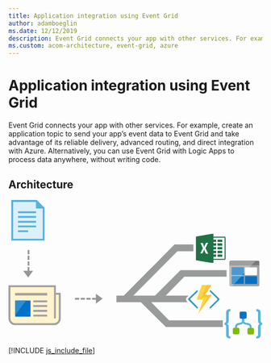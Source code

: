 ```yaml
---
title: Application integration using Event Grid
author: adamboeglin
ms.date: 12/12/2019
description: Event Grid connects your app with other services. For example, create an application topic to send your app’s event data to Event Grid and take advantage of its reliable delivery, advanced routing, and direct integration with Azure. Alternatively, you can use Event Grid with Logic Apps to process data anywhere, without writing code.
ms.custom: acom-architecture, event-grid, azure
---
```

# Application integration using Event Grid

Event Grid connects your app with other services. For example, create an application topic to send your app’s event data to Event Grid and take advantage of its reliable delivery, advanced routing, and direct integration with Azure. Alternatively, you can use Event Grid with Logic Apps to process data anywhere, without writing code.


## Architecture

<svg class="architecture-diagram" aria-labelledby="application-integration-using-event-grid" height="441" viewbox="0 0 268 147" width="804" xmlns="http://www.w3.org/2000/svg">
    <path d="M48.213 130.917H7.412a6.266 6.266 0 01-6.266-6.267v-33.4h47.917v7.5l5.417.083v25.817a6.267 6.267 0 01-6.267 6.267" fill="#FFF4CD"/>
    <path fill="#DDF0F7" d="M36.662 41.862H3.812V1.126h25.5l7.35 7.75z"/>
    <path d="M248.61 127.67v-3.983h-1.993v3.983c0 .717-.637 1.354-1.673 1.673l-2.709.557c-1.832.558-3.106 1.992-3.106 3.585v4.541h1.991v-4.54c0-.717.637-1.355 1.674-1.673l2.708-.638a3.85 3.85 0 003.107-3.505" fill="#59B4D9"/>
    <path d="M243.51 140.098v-3.665a1.599 1.599 0 00-1.593-1.593h-3.664a1.599 1.599 0 00-1.594 1.593v3.665a1.6 1.6 0 001.594 1.594h3.664a1.6 1.6 0 001.594-1.594" fill="#7FBA00"/>
    <path d="M246.379 127.67v-3.983h1.99v3.983c0 .717.639 1.354 1.674 1.673l3.347.717c1.832.557 3.106 1.992 3.106 3.585v4.541h-1.991v-4.54c0-.718-.638-1.356-1.674-1.674l-3.346-.717c-1.832-.558-3.106-1.992-3.106-3.585" fill="#59B4D9"/>
    <path d="M252.114 140.257v-3.664a1.6 1.6 0 011.594-1.594h3.664a1.6 1.6 0 011.594 1.594v3.664a1.6 1.6 0 01-1.594 1.594h-3.664a1.6 1.6 0 01-1.594-1.594" fill="#7FBA00"/>
    <path fill="#59B4D9" d="M246.379 127.511h2.23v-3.824h-2.23z"/>
    <path d="M249.644 117.791h-4.221a1.599 1.599 0 00-1.594 1.594v4.221a1.599 1.599 0 001.594 1.594h4.221a1.6 1.6 0 001.594-1.594v-4.22a1.6 1.6 0 00-1.594-1.595zm-3.584 5.18h2.947v-2.949h-2.947v2.948z" fill="#0072C6"/>
    <path d="M234.19 146.072a5.897 5.897 0 01-3.585-.876c-.718-.637-1.036-1.672-1.036-3.186v-8.285c0-1.355-.558-2.071-1.673-2.071v-2.071c1.115 0 1.673-.719 1.673-2.153v-8.126c0-1.513.319-2.627 1.036-3.266.716-.636 1.912-.876 3.585-.876v2.072c-1.196 0-1.833.638-1.833 1.99v7.968c0 1.832-.558 2.948-1.752 3.426 1.115.477 1.752 1.594 1.752 3.425v7.886c-.032.56.106 1.118.399 1.595.363.345.855.52 1.353.477l.08 2.071zM261.435 115.162a5.904 5.904 0 013.586.876c.716.638 1.036 1.673 1.036 3.186v8.287c0 1.353.558 2.071 1.672 2.071v2.071c-1.114 0-1.672.717-1.672 2.151v8.046c0 1.514-.32 2.63-1.036 3.267-.718.637-1.913.955-3.586.955v-2.07c1.195 0 1.832-.638 1.832-1.992v-7.967c0-1.832.558-2.947 1.754-3.426-1.115-.477-1.754-1.593-1.754-3.426v-7.886a2.74 2.74 0 00-.397-1.594 1.756 1.756 0 00-1.355-.478l-.08-2.07z" fill="#59B4D9"/>
    <path d="M248.334 79.291h-1.757l-1.048 1.133h2.805v8.183H237.96l-2.154 2.33h-1.385a1.263 1.263 0 01-1.259-1.259v.126c0 .63.503 1.196 1.133 1.196h29.147c.63 0 1.197-.504 1.197-1.196V68.241l-7.853.027-8.452 9.124v1.9z" fill="#A0A1A2"/>
    <path d="M264.639 68.903v-3.589c0-.628-.504-1.195-1.196-1.195h-2.833l-4.425 4.784h8.454zM234.42 64.118h-.125c-.63 0-1.133.567-1.133 1.196v.064c0-.693.567-1.26 1.259-1.26" fill="#7A7A7A"/>
    <path fill="#0072C6" d="M248.334 77.392l-1.757 1.899h1.757zM248.334 80.424h-2.805l-7.569 8.184h10.374z"/>
    <path fill="#FFF" d="M233.162 68.903v.063h22.964l.058-.063z"/>
    <path d="M233.162 69.974v19.704c0 .692.566 1.26 1.26 1.26h1.384l2.154-2.33h-2.469v-8.184h10.038l1.048-1.133h-11.086v-8.184h12.843v6.285l7.792-8.426h-22.964v1.008z" fill="#A0A1A2"/>
    <path d="M233.162 69.974v19.704c0 .692.566 1.26 1.26 1.26h1.384l2.154-2.33h-2.469v-8.184h10.038l1.048-1.133h-11.086v-8.184h12.843v6.285l8.61-9.31-23.782-.103v1.995z" fill="#BBBCBD"/>
    <path d="M260.61 64.118H234.42c-.693 0-1.259.567-1.259 1.26v3.525h23.022l4.425-4.785z" fill="#7A7A7A"/>
    <path d="M260.61 64.118H234.42c-.693 0-1.259.567-1.259 1.26v3.525h23.022l4.425-4.785z" fill="#9F9F9F"/>
    <path fill="#0072C6" d="M248.334 71.107h-12.843v8.185h11.086l1.757-1.9z"/>
    <path fill="#479BD2" d="M248.334 71.107h-12.843v8.185h11.086l1.757-1.9z"/>
    <path fill="#0072C6" d="M235.491 80.424v8.184h2.47l7.568-8.184z"/>
    <path fill="#479BD2" d="M235.491 80.424v8.184h2.47l7.568-8.184z"/>
    <path fill="#FFF" d="M249.467 79.292h12.779v-8.185h-12.779z"/>
    <path fill="#0072C6" d="M249.467 88.608h12.779v-8.184h-12.779z"/>
    <path d="M213.685 95.533a.82.82 0 00-1.147 0 .792.792 0 000 1.2l7.557 7.402a.883.883 0 010 1.2l-7.715 7.66a.885.885 0 000 1.2.872.872 0 001.147 0l8.968-8.862a.944.944 0 000-1.198l-8.81-8.602z" fill="#3999C6"/>
    <path d="M230.063 80.917v-6.834H181.48l-26.873 26.792h-22.931l46.554-46.75h16.833v-7.18h-19.875l-53.504 53.93h-7.799v6.875h25.77L166.062 134h60.083v-7h-56.75l-18.869-19.25h38.63l-1.007-.994-.072-.072-.065-.079a2.95 2.95 0 010-3.742l.07-.084.077-.076 1.873-1.828h-24.187l19.635-19.958h44.583z" fill="#999A9A"/>
    <path d="M199.666 112.995l-7.557-7.66a.887.887 0 010-1.2l7.403-7.403a.794.794 0 000-1.199.816.816 0 00-1.147 0l-8.809 8.602a.941.941 0 000 1.198l.881.872 8.083 7.99a.866.866 0 001.146 0 .883.883 0 000-1.2" fill="#3999C6"/>
    <path fill="#FCD116" d="M199.981 120.494l-.002.005.001-.002h.001z"/>
    <path fill="#FF8C00" d="M199.98 120.497v.003l.002-.003zM199.981 120.497z"/>
    <path fill="#FCD116" d="M207.38 100.121v.001h6.983z"/>
    <path fill="#FBD63C" d="M199.981 120.497l9.9-17.874-6.67-.05 5.628-12.823h-4.847l-5.473 15.427 6.672.051-5.21 15.266z"/>
    <path fill="#FF8C00" d="M207.38 100.121l6.776-10.37h-.001l-6.775 10.37zM214.363 100.122l-14.382 20.375 14.383-20.375z"/>
    <path fill="#FAC336" d="M209.882 102.623l-9.9 17.874 14.38-20.375h-6.982l6.775-10.372h-5.315l-5.63 12.822z"/>
    <path d="M227.977 62.131H216.23v-2.136h2.848v-2.49h-2.848V56.08h2.848v-2.492h-2.848v-1.423h2.848v-2.492h-2.848V48.25h2.848v-2.49h-2.848v-1.425h2.848v-2.49h-2.848v-2.137h11.746v22.424zm-19.765-5.464c-.605-1.484-1.342-2.919-1.776-4.47-.484 1.445-1.175 2.808-1.73 4.225a86.771 86.771 0 01-2.338-.075c.914-1.79 1.797-3.595 2.74-5.374-.801-1.834-1.68-3.63-2.506-5.453.783-.047 1.566-.093 2.35-.136.53 1.392 1.11 2.766 1.548 4.193.47-1.512 1.17-2.936 1.773-4.399.804-.058 1.612-.108 2.42-.147a700.386 700.386 0 01-2.872 5.834c.978 1.994 1.978 3.973 2.96 5.966-.857-.05-1.711-.103-2.57-.164zm20.836 2.634c-.003-6.175-.01-12.35.008-18.529-.025-.606.018-1.275-.35-1.802-.522-.36-1.184-.317-1.786-.342-3.563.02-7.126.011-10.69.011v-2.848h-2.113c-5.46.965-10.923 1.902-16.387 2.852v24.912c5.432.95 10.866 1.861 16.29 2.847h2.21V63.2c3.692-.007 7.384.01 11.07 0 .595-.025 1.486-.043 1.628-.783.217-1.02.103-2.079.12-3.115z" fill="#207245"/>
    <path fill="#207245" d="M220.502 44.334h4.983v-2.491h-4.983zM220.502 48.249h4.983v-2.491h-4.983zM220.502 52.165h4.983v-2.492h-4.983zM220.502 56.08h4.983v-2.492h-4.983zM220.502 59.995h4.983v-2.491h-4.983z"/>
    <path fill="#A0A1A2" d="M6.938 100.75h33.875v-2.625H6.938zM26.188 107.938h14.625v-2.016H26.188zM26.188 112.875h14.625v-2.016H26.188zM26.188 118h14.625v-2.016H26.188zM26.188 123h14.625v-2.016H26.188z"/>
    <path fill="#0070C9" d="M7.125 123.063H23.25v-17H7.125z"/>
    <path fill="#2C8DD4" d="M7.125 106.063v15.249l11.519-15.25z"/>
    <path d="M53.08 124.908a5.064 5.064 0 01-5.065 5.064H7.11a5.064 5.064 0 01-5.064-5.064V91.974h46.016v32.963h1.875v-25h3.142v24.971zm-3.143-26.915v-7.93H0v34.89a7.109 7.109 0 007.11 7.11h40.906a7.11 7.11 0 007.11-7.11V97.993h-5.189z" fill="#A0A1A2"/>
    <path d="M36.145 41H4.938V2.08H29V9h7.145v32zM29.813 0H2.947v42.75h35.117V8.188L29.813 0z" fill="#54B3DB"/>
    <path fill="#54B3DB" d="M10.063 13.938h19.062v-1.937H10.063zM10.063 18.875h19.062v-1.937H10.063zM10.063 24h19.062v-1.937H10.063zM10.063 28.875h19.062v-1.937H10.063zM10.062 33.938H20.75v-1.937H10.062z"/>
    <path fill="#969696" d="M22.046 74.723V70.75h-1.801v3.973h-4.723l5.236 7.066 5.235-7.066zM20.245 57.25h1.801v-4.5h-1.801zM20.245 63.25h1.801v-4.5h-1.801zM20.245 69.25h1.801v-4.5h-1.801zM99.291 104.131l-7.067-5.235v4.454h-4.079v1.801h4.079v4.215zM70.146 105.151h4.5v-1.801h-4.5zM76.146 105.151h4.5v-1.801h-4.5zM82.146 105.151h4.5v-1.801h-4.5z"/>
</svg>


[!INCLUDE [js_include_file](../../_js/index.md)]
